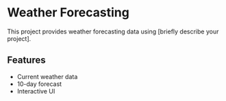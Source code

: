 # Weather Forecasting

This project provides weather forecasting data using [briefly describe your project].

## Features
- Current weather data
- 10-day forecast
- Interactive UI

